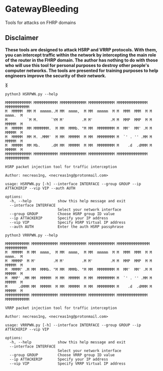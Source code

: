 # GatewayBleeding

Tools for attacks on FHRP domains

## Disclaimer
**These tools are designed to attack HSRP and VRRP protocols. With them, you can intercept traffic within the network by intercepting the main role of the router in the FHRP domain. 
The author has nothing to do with those who will use this tool for personal purposes to destroy other people's computer networks. The tools are presented for training purposes to help engineers improve the security of their network.**

**ᛝ**

```
python3 HSRPWN.py --help

MMMMMMMMMMMМ МММММММММMM MMMMMMMMMMMМ MMMMMMMMMMMМ MMMMMMMMMMMМММ MММММММММММ 
M  MMMMM  MM M  mmmmm..M MM  mmmm,  M MM  mmmmm  M M  MMM  MMM  M M  mmmm.  M 
M         `M M.      `YM M'        .M M'        .M M  MMP  MMP  M M  MMMMM  M 
M  MMMMM  MM MMMMMMM.  M MM  MMMb. "M MM  MMMMMMMM M  MM'  MM' .M M  MMMMM  M 
M  MMMMM  MM M. .MMM'  M MM  MMMMM  M MM  MMMMMMMM M  `' . '' .MM M  MMMMM  M 
M  MMMMM  MM Mb.     .dM MM  MMMMM  M MM  MMMMMMMM M    .d  .dMMM M  MMMMM  M 
MMMMMMMMMMMM MMMMMMMMMMM MMMMMMMMMMMM MMMMMMMMMMMM MMMMMMMMMMMMMM MMMMMMMMMMM
    
HSRP packet injection tool for traffic interception

Author: necreas1ng, <necreas1ng@protonmail.com>

usage: HSRPWN.py [-h] --interface INTERFACE --group GROUP --ip ATTACKERIP --vip VIP --auth AUTH

options:
  -h, --help            show this help message and exit
  --interface INTERFACE
                        Select your network interface
  --group GROUP         Choose HSRP group ID value
  --ip ATTACKERIP       Specify your IP address
  --vip VIP             Specify HSRP Virtual IP address
  --auth AUTH           Enter the auth HSRP passphrase

```

```
python3 VRRPWN.py --help

МММММММММММ ММММММММММММ ММММММММММММ ММММММММММММ МММММММММММММММ ММММММММММ
M  MMMMM  M MM  mmmm,  M MM  mmmm,  M MM  mmmmm  M M  MMM  MMM  M M  mmmm.  M 
M  MMMMP  M M'        .M M'        .M M'        .M M  MMP  MMP  M M  MMMMM  M 
M  MMMM' .M MM  MMMb. "M MM  MMMb. "M MM  MMMMMMMM M  MM'  MM' .M M  MMMMM  M 
M  MMP' .MM MM  MMMMM  M MM  MMMMM  M MM  MMMMMMMM M  `' . '' .MM M  MMMMM  M 
M     .dMMM MM  MMMMM  M MM  MMMMM  M MM  MMMMMMMM M    .d  .dMMM M  MMMMM  M 
MMMMMMMMMMM MMMMMMMMMMMM MMMMMMMMMMMM MMMMMMMMMMMM MMMMMMMMMMMMMM MMMMMMMMMMM  
    
VRRP packet injection tool for traffic interception

Author: necreas1ng, <necreas1ng@protonmail.com>

usage: VRRPWN.py [-h] --interface INTERFACE --group GROUP --ip ATTACKERIP --vip VIP

options:
  -h, --help            show this help message and exit
  --interface INTERFACE
                        Select your network interface
  --group GROUP         Choose VRRP group ID value
  --ip ATTACKERIP       Specify your IP address
  --vip VIP             Specify VRRP Virtual IP address
  ```
